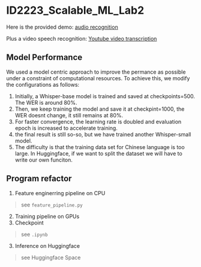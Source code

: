# ID2223_Scalable_ML_Lab2

Here is the provided demo: [audio recognition](https://huggingface.co/spaces/Yuyang2022/Cantonese_speech_recognition)

Plus a video speech recognition: [Youtube video transcription](https://huggingface.co/spaces/WayneLinn/Cantonese_Speech_Recognition)

## Model Performance
We used a model centric approach to improve the permance as possible under a constraint of computational resources. To achieve this, we modify the configurations as follows:

1. Initially, a Whisper-base model is trained and saved at checkpoints=500. The WER is around 80%.
1. Then, we keep training the model and save it at checkpint=1000, the WER doesnt change, it still remains at 80%.
1. For faster convergence, the learning rate is doubled and evaluation epoch is increased to accelerate training. 
1. the final result is still so-so, but we have trained another Whisper-small model. 
1. The difficulty is that the training data set for Chinese language is too large. In Huggingface, if we want to split the dataset we will have to write our own funciton.  

## Program refactor

1. Feature enginerring pipeline on CPU
> see `feature_pipeline.py`


2. Training pipeline on GPUs
  1. Checkpoint
> see `.ipynb`

3. Inference on Huggingface
> see Huggingface Space
